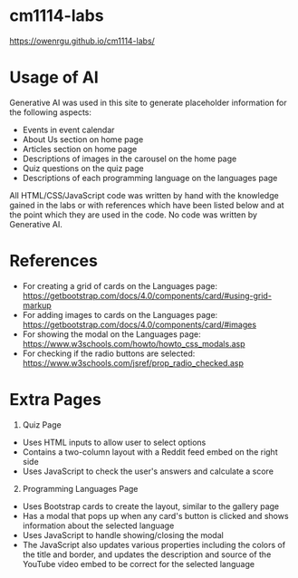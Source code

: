 # cm1114-labs

https://owenrgu.github.io/cm1114-labs/

# Usage of AI
Generative AI was used in this site to generate placeholder information for the following aspects:
- Events in event calendar
- About Us section on home page
- Articles section on home page
- Descriptions of images in the carousel on the home page
- Quiz questions on the quiz page
- Descriptions of each programming language on the languages page

All HTML/CSS/JavaScript code was written by hand with the knowledge gained in the labs or with references which have been listed below and at the point which they are used in the code. No code was written by Generative AI. 

# References
- For creating a grid of cards on the Languages page: https://getbootstrap.com/docs/4.0/components/card/#using-grid-markup
- For adding images to cards on the Languages page: https://getbootstrap.com/docs/4.0/components/card/#images
- For showing the modal on the Languages page: https://www.w3schools.com/howto/howto_css_modals.asp
- For checking if the radio buttons are selected: https://www.w3schools.com/jsref/prop_radio_checked.asp

# Extra Pages
1. Quiz Page
  - Uses HTML inputs to allow user to select options
  - Contains a two-column layout with a Reddit feed embed on the right side
  - Uses JavaScript to check the user's answers and calculate a score
2. Programming Languages Page
  - Uses Bootstrap cards to create the layout, similar to the gallery page
  - Has a modal that pops up when any card's button is clicked and shows information about the selected language
  - Uses JavaScript to handle showing/closing the modal
  - The JavaScript also updates various properties including the colors of the title and border, and updates the description and source of the YouTube video embed to be correct for the selected language


